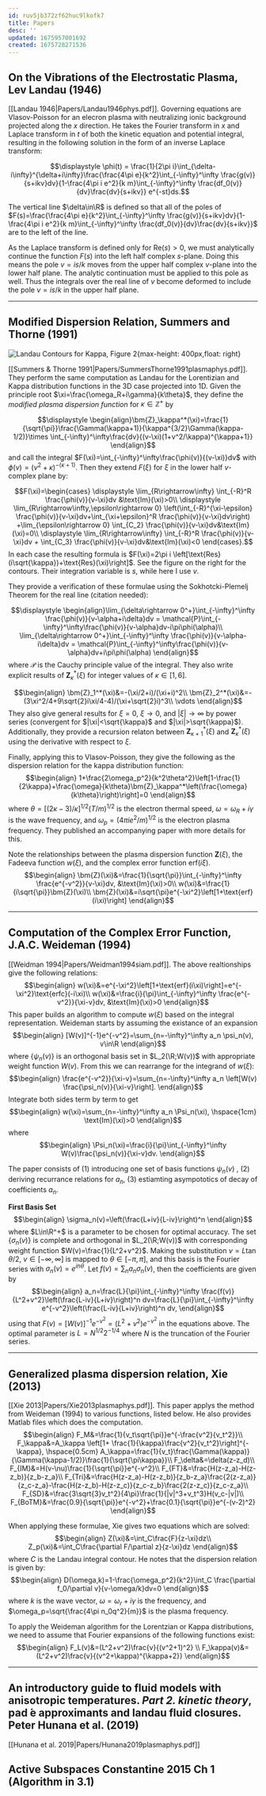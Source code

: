 ```yaml
---
id: ruv5jb372zf62huc9lkofk7
title: Papers
desc: ''
updated: 1675957001692
created: 1675728271536
---
```

## On the Vibrations of the Electrostatic Plasma, Lev Landau (1946)
[[Landau 1946|Papers/Landau1946phys.pdf]]. Governing equations are Vlasov-Poisson for an elecron plasma with neutralizing ionic background projected along the $x$ direction. He takes the Fourier transform in $x$ and Laplace transform in $t$ of both the kinetic equation and potential integral, resulting in the following solution in the form of an inverse Laplace transform:

$$\displaystyle \phi(t) = \frac{1}{2\pi i}\int_{\delta-i\infty}^{\delta+i\infty}\frac{\frac{4\pi e}{k^2}\int_{-\infty}^\infty \frac{g(v)}{s+ikv}dv}{1-\frac{4\pi i e^2}{k m}\int_{-\infty}^\infty \frac{df_0(v)}{dv}\frac{dv}{s+ikv}} e^{-st}ds.$$

The vertical line $\delta\in\R$ is defined so that all of the poles of $F(s)=\frac{\frac{4\pi e}{k^2}\int_{-\infty}^\infty \frac{g(v)}{s+ikv}dv}{1-\frac{4\pi i e^2}{k m}\int_{-\infty}^\infty \frac{df_0(v)}{dv}\frac{dv}{s+ikv}}$ are to the left of the line. 

As the Laplace transform is defined only for $\text{Re}(s)>0$, we must analytically continue the function $F(s)$ into the left half complex $s$-plane.
Doing this means the pole $v=is/k$ moves from the upper half complex $v$-plane into the lower half plane. The analytic continuation must be applied to this pole as well. Thus the integrals over the real line of $v$ become deformed to include the pole $v=is/k$ in the upper half plane. 
***
## Modified Dispersion Relation, Summers and Thorne (1991)
![Landau Contours for Kappa, Figure 2](Papers/SummersThorne_LandauContour.png){max-height: 400px,float: right}

[[Summers & Thorne 1991|Papers/SummersThorne1991plasmaphys.pdf]].
They perform the same computation as Landau for the Lorentizian and Kappa distribution functions in the 3D case projected into 1D. Given the principle root $\xi=\frac{\omega_R+i\gamma}{k\theta}$, they define the *modified plasma dispersion function* for $\kappa\in\mathbb{Z}^+$ by 

$$\displaystyle 
\begin{align}\bm{Z}_\kappa^*(\xi)=\frac{1}{\sqrt{\pi}}\frac{\Gamma(\kappa+1)}{\kappa^{3/2}\Gamma(\kappa-1/2)}\times \int_{-\infty}^\infty\frac{dv}{(v-\xi)(1+v^2/\kappa)^{\kappa+1}}
\end{align}$$
and call the integral $F(\xi)=\int_{-\infty}^\infty\frac{\phi(v)}{(v-\xi)}dv$ with  $\phi(v)=(v^2+\kappa)^{-(\kappa+1)}$. Then they extend $F(\xi)$
for $\xi$ in the lower half $v$-complex plane by:

$$F(\xi)=\begin{cases} \displaystyle 
\lim_{R\rightarrow\infty} \int_{-R}^R \frac{\phi(v)}{v-\xi}dv &\text{Im}(\xi)>0\\ \displaystyle 
\lim_{R\rightarrow\infty,\epsilon\rightarrow 0} \left(\int_{-R}^{\xi-\epsilon} \frac{\phi(v)}{v-\xi}dv+\int_{\xi+\epsilon}^R \frac{\phi(v)}{v-\xi}dv\right) +\lim_{\epsilon\rightarrow 0} \int_{C_2} \frac{\phi(v)}{v-\xi}dv&\text{Im}(\xi)=0\\ \displaystyle 
\lim_{R\rightarrow\infty} \int_{-R}^R \frac{\phi(v)}{v-\xi}dv + \int_{C_3} \frac{\phi(v)}{v-\xi}dv&\text{Im}(\xi)<0
\end{cases}.$$ 
In each case the resulting formula is $F(\xi)=2\pi i \left[\text{Res}(i\sqrt{\kappa})+\text{Res}(\xi)\right]$. 
See the figure on the right for the contours. Their integration variable is $s$, while here I use $v$.

They provide a verification of these formulae using the Sokhotcki-Plemelj Theorem for the real line (citation needed):

$$\displaystyle 
\begin{align}\lim_{\delta\rightarrow 0^+}\int_{-\infty}^\infty \frac{\phi(v)}{v-\alpha+i\delta}dv = \mathcal{P}\int_{-\infty}^\infty\frac{\phi(v)}{v-\alpha}dv-i\pi\phi(\alpha)\\
\lim_{\delta\rightarrow 0^+}\int_{-\infty}^\infty \frac{\phi(v)}{v-\alpha-i\delta}dv = \mathcal{P}\int_{-\infty}^\infty\frac{\phi(v)}{v-\alpha}dv+i\pi\phi(\alpha)
\end{align}$$
where $\mathcal{P}$ is the Cauchy principle value of the integral. They also write explicit results of $\bm{Z}_\kappa^*(\xi)$ for integer values of $\kappa\in[1,6]$.

$$\begin{align}
\bm{Z}_1^*(\xi)&=-(\xi/2+i)/(\xi+i)^2\\
\bm{Z}_2^*(\xi)&=-(3\xi^2/4+9\sqrt{2}i\xi/4-4)/(\xi+\sqrt{2}i)^3\\
\vdots
\end{align}$$
They also give general results for $\xi=0$, $\xi\rightarrow 0$, and $|\xi|\rightarrow \infty$ by power series (convergent for $|\xi|<\sqrt{\kappa}$ and $|\xi|>\sqrt{\kappa}$). Additionally, they provide a recursion relaton between $\bm{Z}_{\kappa+1}^*(\xi)$ and $\bm{Z}_\kappa^*(\xi)$ using the derivative with respect to $\xi$. 

Finally, applying this to Vlasov-Poisson, they give the following as the dispersion relation for the kappa distribution function:
$$\begin{align}
1+\frac{2\omega_p^2}{k^2\theta^2}\left[1-\frac{1}{2\kappa}+\frac{\omega}{k\theta}\bm{Z}_\kappa^*\left(\frac{\omega}{k\theta}\right)\right]=0
\end{align}$$
where $\theta=[(2\kappa-3)/\kappa]^{1/2}(T/m)^{1/2}$ is the electron thermal speed, $\omega=\omega_R+i\gamma$ is the wave frequency, and $\omega_p=(4\pi i e^2/m)^{1/2}$ is the electron plasma frequency. They published an accompanying paper with more details for this. 

Note the relationships between the plasma dispersion function $\bm{Z}(\xi)$, the Fadeeva function $w(\xi)$, and the complex error function $\text{erf}(i\xi)$.
$$\begin{align}
\bm{Z}(\xi)&=\frac{1}{\sqrt{\pi}}\int_{-\infty}^\infty \frac{e^{-v^2}}{v-\xi}dv, &\text{Im}(\xi)>0\\
w(\xi)&=\frac{1}{i\sqrt{\pi}}\bm{Z}(\xi)\\
\bm{Z}(\xi)&=i\sqrt{\pi}e^{-\xi^2}\left[1+\text{erf}(i\xi)\right]
\end{align}$$
***
## Computation of the Complex Error Function, J.A.C. Weideman (1994)
[[Weidman 1994|Papers/Weidman1994siam.pdf]]. The above realtionships give the following relations:
$$\begin{align}
w(\xi)&=e^{-\xi^2}\left[1+\text{erf}(i\xi)\right]=e^{-\xi^2}\text{erfc}(-i\xi)\\
w(\xi)&=\frac{i}{\pi}\int_{-\infty}^\infty \frac{e^{-v^2}}{\xi-v}dv, &\text{Im}(\xi)>0
\end{align}$$
This paper builds an algorithm to compute $w(\xi)$ based on the integral representation. Weideman starts by assuming the existance of an expansion
$$\begin{align}
[W(v)]^{-1}e^{-v^2}=\sum_{n=-\infty}^\infty a_n \psi_n(v), v\in\R
\end{align}$$
where $\{\psi_n(v)\}$ is an orthogonal basis set in $L_2(\R;W(v))$ with appropriate weight function $W(v)$.
From this we can rearrange for the integrand of $w(\xi)$:
$$\begin{align}
\frac{e^{-v^2}}{\xi-v}=\sum_{n=-\infty}^\infty a_n \left[W(v) \frac{\psi_n(v)}{\xi-v}\right].
\end{align}$$
Integrate both sides term by term to get 
$$\begin{align}
w(\xi)=\sum_{n=-\infty}^\infty a_n \Psi_n(\xi), \hspace{1cm} \text{Im}(\xi)>0
\end{align}$$
where
$$\begin{align}
\Psi_n(\xi)=\frac{i}{\pi}\int_{-\infty}^\infty W(v)\frac{\psi_n(v)}{\xi-v}dv.
\end{align}$$

The paper consists of (1) introducing one set of basis functions $\psi_n(v)$
, (2) deriving recurrance relations for $a_n$,
(3) estiamting asympototics of decay of coefficients $a_n$.

**First Basis Set** 
$$\begin{align}
\sigma_n(v)=\left(\frac{L+iv}{L-iv}\right)^n
\end{align}$$
where $L\in\R^+$ is a parameter to be chosen for optimal accuracy. The set $\{\sigma_n(v)\}$ is complete and orthogonal in $L_2(\R;W(v))$ with corresponding weight function $W(v)=\frac{1}{L^2+v^2}$.
Making the substitution $v=L\tan{\theta/2}$, $v\in[-\infty,\infty]$ is mapped to $\theta\in[-\pi,\pi]$, and this basis is the Fourier series with $\sigma_n(v)=e^{in\theta}$.
Let $f(v)=\sum_n a_n\sigma_n(v)$, then the coefficients are given by 
$$\begin{align}
a_n=\frac{L}{\pi}\int_{-\infty}^\infty \frac{f(v)}{L^2+v^2}\left(\frac{L-iv}{L+iv}\right)^n dv=\frac{L}{\pi}\int_{-\infty}^\infty e^{-v^2}\left(\frac{L-iv}{L+iv}\right)^n dv,
\end{align}$$
using that $F(v)=[W(v)]^{-1}e^{-v^2}=(L^2+v^2)e^{-v^2}$ in the equations above. The optimal parameter is $L=N^{1/2}2^{-1/4}$
where $N$ is the truncation of the Fourier series.



***
## Generalized plasma dispersion relation, Xie (2013)
[[Xie 2013|Papers/Xie2013plasmaphys.pdf]]. 
This paper applys the method from Weideman (1994) to various functions, listed below. He also provides Matlab files which does the computation. 
$$\begin{align} 
F_M&=\frac{1}{v_t\sqrt{\pi}}e^{-\frac{v^2}{v_t^2}}\\
F_\kappa&=A_\kappa \left[1+ \frac{1}{\kappa}\frac{v^2}{v_t^2}\right]^{-\kappa}, \hspace{0.5cm} A_\kappa=\frac{1}{v_t}\frac{\Gamma(\kappa)}{\Gamma(\kappa-1/2)}\frac{1}{\sqrt{\pi\kappa}}\\
F_\delta&=\delta(z-z_d)\\
F_{IM}&=H(v-\nu)\frac{1}{\sqrt{\pi}}e^{-v^2}\\
F_{FT}&=\frac{H(z-z_a)-H(z-z_b)}{z_b-z_a}\\
F_{Tri}&=\frac{H(z-z_a)-H(z-z_b)}{z_b-z_a}\frac{2(z-z_a)}{z_c-z_a}-\frac{H(z-z_b)-H(z-z_c)}{z_c-z_b}\frac{2(z-z_c)}{z_c-z_a}\\
F_{SD}&=\frac{3\sqrt{3}v_t^2}{4\pi}\frac{1}{|v|^3+v_t^3}H(v_c-|v|)\\
F_{BoTM}&=\frac{0.9}{\sqrt{\pi}}e^{-v^2}+\frac{0.1}{\sqrt{\pi}}e^{-(v-2)^2}
\end{align}$$

When applying these formulae, Xie gives two equations which are solved:
$$\begin{align} 
Z(\xi)&=\int_C\frac{F}{z-\xi}dz\\
Z_p(\xi)&=\int_C\frac{\partial F/\partial z}{z-\xi}dz
\end{align}$$
where $C$ is the Landau integral contour. He notes that the dispersion relation is given by:
$$\begin{align} 
D(\omega,k)=1-\frac{\omega_p^2}{k^2}\int_C \frac{\partial f_0/\partial v}{v-\omega/k}dv=0
\end{align}$$
where $k$ is the wave vector, $\omega=\omega_r+i\gamma$ is the frequency, and $\omega_p=\sqrt{\frac{4\pi n_0q^2}{m}}$ is the plasma frequency.

To apply the Weideman algorithm for the Lorentzian or Kappa distributions, we need to assume that Fourier expansions of the following functions exist:
$$\begin{align}
F_L(v)&=(L^2+v^2)\frac{v}{(v^2+1)^2} \\
F_\kappa(v)&=(L^2+v^2)\frac{v}{(v^2+\kappa)^{\kappa+2}}
\end{align}$$

***
## An introductory guide to fluid models with anisotropic temperatures. _Part 2. kinetic theory_, pad ́e approximants and landau fluid closures. Peter Hunana et al. (2019)
[[Hunana et al. 2019|Papers/Hunana2019plasmaphys.pdf]]


## Active Subspaces Constantine 2015 Ch 1 (Algorithm in 3.1)
